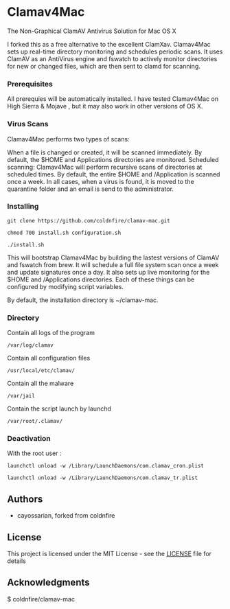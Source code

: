 
# Clamav4Mac

The Non-Graphical ClamAV Antivirus Solution for Mac OS X

I forked this as a free alternative to the excellent ClamXav. Clamav4Mac sets up real-time directory monitoring and schedules periodic scans. It uses ClamAV as an AntiVirus engine and fswatch to actively monitor directories for new or changed files, which are then sent to clamd for scanning.


### Prerequisites

All prerequies will be automatically installed. I have tested Clamav4Mac on High Sierra & Mojave , but it may also work in other versions of OS X.

### Virus Scans

Clamav4Mac performs two types of scans:

When a file is changed or created, it will be scanned immediately. By default, the $HOME and Applications directories are monitored.
Scheduled scanning: Clamav4Mac will perform recursive scans of directories at scheduled times. By default, the entire $HOME and /Application is scanned once a week.
In all cases, when a virus is found, it is moved to the quarantine folder and an email is send to the administrator.

### Installing

```
git clone https://github.com/coldnfire/clamav-mac.git
```

```
chmod 700 install.sh configuration.sh
```

```
./install.sh
```

This will bootstrap Clamav4Mac by building the lastest versions of ClamAV and fswatch from brew. It will schedule a full file system scan once a week and update signatures once a day. It also sets up live monitoring for the $HOME and /Applications directories. Each of these things can be configured by modifying script variables.

By default, the installation directory is ~/clamav-mac.

### Directory

Contain all logs of the program

```
/var/log/clamav
```

Contain all configuration files

```
/usr/local/etc/clamav/
```

Contain all the malware

```
/var/jail
```

Contain the script launch by launchd

```
/var/root/.clamav/
```

### Deactivation

With the root user :

```
launchctl unload -w /Library/LaunchDaemons/com.clamav_cron.plist
```

```
launchctl unload -w /Library/LaunchDaemons/com.clamav_tr.plist
```

## Authors

* cayossarian, forked from coldnfire

## License

This project is licensed under the MIT License - see the [LICENSE](LICENSE) file for details

## Acknowledgments

$ coldnfire/clamav-mac

